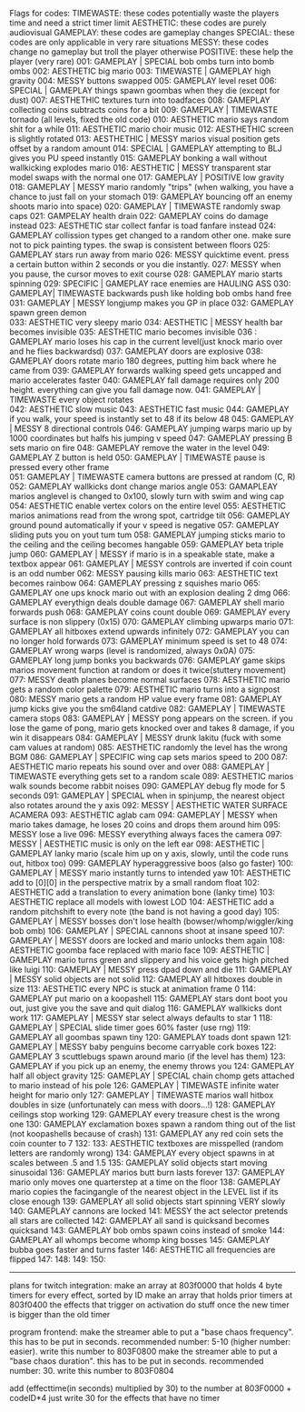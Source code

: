 Flags for codes:
TIMEWASTE: these codes potentially waste the players time and need a strict timer limit
AESTHETIC: these codes are purely audiovisual
GAMEPLAY: these codes are gameplay changes
SPECIAL: these codes are only applicable in very rare situations
MESSY: these codes change no gameplay but troll the player otherwise
POSITIVE: these help the player (very rare)
001: GAMEPLAY | SPECIAL bob ombs turn into bomb ombs
002: AESTHETIC big mario
003: TIMEWASTE | GAMEPLAY high gravity
004: MESSY buttons swapped
005: GAMEPLAY level reset
006: SPECIAL | GAMEPLAY things spawn goombas when they die (except for dust)
007: AESTHETHIC textures turn into toadfaces
008: GAMEPLAY collecting coins subtracts coins for a bit
009: GAMEPLAY | TIMEWASTE tornado (all levels, fixed the old code)
010: AESTHETIC mario says random shit for a while
011: AESTHETIC mario choir music
012: AESTHETHIC screen is slightly rotated
013: AESTHETHIC | MESSY marios visual position gets offset by a random amount
014: SPECIAL | GAMEPLAY attempting to BLJ gives you PU speed instantly
015: GAMEPLAY bonking a wall without wallkicking explodes mario
016: AESTHETIC | MESSY transparent star model swaps with the normal one
017: GAMEPLAY | POSITIVE low gravity
018: GAMEPLAY | MESSY mario randomly "trips" (when walking, you have a chance to just fall on your stomach
019: GAMEPLAY bouncing off an enemy shoots mario into space)
020: GAMEPLAY | TIMEWASTE randomly swap caps
021: GAMPELAY health drain
022: GAMEPLAY coins do damage instead
023: AESTHETIC star collect fanfar is toad fanfare instead
024: GAMEPLAY collission types get changed to a random other one. make sure not to pick painting types. the swap is consistent between floors 
025: GAMEPLAY stars run away from mario 
026: MESSY quicktime event. press a certain button within 2 seconds or you die instantly. 
027: MESSY when you pause, the cursor moves to exit course 
028: GAMEPLAY mario starts spinning 
029: SPECIFIC | GAMEPLAY race enemies are HAULING ASS 
030: GAMEPLAY| TIMEWASTE backwards push like holding bob ombs hand free 
031: GAMEPLAY | MESSY longjump makes you GP in place 
032: GAMEPLAY spawn green demon  
033: AESTHETIC very sleepy mario
034: AESTHETIC | MESSY health bar becomes invisible 
035: AESTHETIC mario becomes invisible 
036 : GAMEPLAY mario loses his cap in the current level(just knock mario over and he flies backwardsd) 
037: GAMEPLAY doors are explosive
038: GAMEPLAY doors rotate mario 180 degrees, putting him back where he came from 
039: GAMEPLAY forwards walking speed gets uncapped and mario accelerates faster 
040: GAMEPLAY fall damage requires only 200 height. everything can give you fall damage now. 
041: GAMEPLAY | TIMEWASTE every object rotates  
042: AESTHETIC slow music
043: AESTHETIC fast music
044: GAMEPLAY if you walk, your speed is instantly set to 48 if its below 48 
045: GAMEPLAY | MESSY 8 directional controls 
046: GAMEPLAY jumping warps mario up by 1000 coordinates but halfs his jumping v speed 
047: GAMEPLAY pressing B sets mario on fire 
048: GAMEPLAY remove the water in the level 
049: GAMEPLAY Z button is held 
050: GAMEPLAY | TIMEWASTE pause is pressed every other frame  
051: GAMEPLAY | TIMEWASTE camera buttons are pressed at random (C, R) 
052: GAMEPLAY wallkicks dont change marios angle 
053: GAMAPLEAY marios anglevel is changed to 0x100, slowly turn with swim and wing cap 
054: AESTHETIC enable vertex colors on the entire level
055: AESTHETIC marios animations read from the wrong spot, cartridge tilt
056: GAMEPLAY ground pound automatically if your v speed is negative
057: GAMEPLAY sliding puts you on yout tum tum
058: GAMEPLAY jumping sticks mario to the ceiling and the ceiling becomes hangable
059: GAMEPLAY beta triple jump
060: GAMEPLAY | MESSY if mario is in a speakable state, make a textbox appear
061: GAMEPLAY | MESSY controls are inverted if coin count is an odd number 
062: MESSY pausing kills mario 
063: AESTHETIC text becomes rainbow 
064: GAMEPLAY pressing z squishes mario
065: GAMEPLAY one ups knock mario out with an explosion dealing 2 dmg
066: GAMEPLAY everythign deals double damage
067: GAMEPLAY shell mario forwards push
068: GAMEPLAY coins count double
069: GAMEPLAY every surface is non slippery (0x15)
070: GAMEPLAY climbing upwarps mario
071: GAMEPLAY all hitboxes extend upwards infinitely
072: GAMEPLAY you can no longer hold forwards
073: GAMEPLAY minimum speed is set to 48 
074: GAMEPLAY wrong warps (level is randomized, always 0x0A) 
075: GAMEPLAY long jump bonks you backwards
076: GAMEPLAY game skips marios movement function at random or does it twice(stuttery movement)
077: MESSY death planes become normal surfaces 
078: AESTHETIC mario gets a random color palette
079: AESTHETIC mario turns into a signpost
080: MESSY mario gets a random HP value every frame
081: GAMEPLAY jump kicks give you the sm64land catdive
082: GAMEPLAY | TIMEWASTE camera stops
083: GAMEPLAY | MESSY pong appears on the screen. if you lose the game of pong, mario gets knocked over and takes 8 damage, if you win it disappears
084: GAMEPLAY | MESSY drunk lakitu (fuck with some cam values at random)
085: AESTHETIC randomly the level has the wrong BGM
086: GAMEPLAY | SPECIFIC wing cap sets marios speed to 200
087: AESTHETIC mario repeats his sound over and over
088: GAMEPLAY | TIMEWASTE everything gets set to a random scale
089: AESTHETIC marios walk sounds become rabbit noises
090: GAMEPLAY debug fly mode for 5 seconds
091: GAMEPLAY | SPECIAL when in spinjump, the nearest object also rotates around the y axis
092: MESSY | AESTHETIC WATER SURFACE ACAMERA
093: AESTHETIC aglab cam
094: GAMEPLAY | MESSY when mario takes damage, he loses 20 coins and drops them around him
095: MESSY lose a live 
096: MESSY everything always faces the camera
097: MESSY | AESTHETIC music is only on the left ear
098: AESTHETIC | GAMEPLAY lanky mario (scale him up on y axis, slowly, until the code runs out, hitbox too)
099: GAMEPLAY hyperaggressive boos (also go faster)
100: GAMEPLAY | MESSY mario instantly turns to intended yaw
101: AESTHETIC add to [0][0] in the perspective matrix by a small random float
102: AESTHETIC add a translation to every animation bone (lanky time)
103: AESTHETIC replace all models with lowest LOD
104: AESTHETIC add a random pitchshift to every note (the band is not having a good day)
105: GAMEPLAY | MESSY bosses don't lose health (bowser/whomp/wiggler/king bob omb)
106: GAMEPLAY | SPECIAL cannons shoot at insane speed
107: GAMEPLAY | MESSY doors are locked and mario unlocks them again
108: AESTHETIC goomba face replaced with mario face
109: AESTHETIC | GAMEPLAY mario turns green and slippery and his voice gets high pitched like luigi
110: GAMEPLAY | MESSY press dpad down and die
111: GAMEPLAY | MESSY solid objects are not solid
112: GAMEPLAY all hitboxes double in size
113: AESTHETIC every NPC is stuck at animation frame 0
114: GAMEPLAY put mario on a koopashell
115: GAMEPLAY stars dont boot you out, just give you the save and quit dialog
116: GAMEPLAY wallkicks dont work
117: GAMEPLAY | MESSY star select always defaults to star 1
118: GAMEPLAY | SPECIAL slide timer goes 60% faster (use rng)
119: GAMEPLAY all goombas spawn tiny
120: GAMEPLAY toads dont spawn
121: GAMEPLAY | MESSY baby penguins become carryable cork boxes
122: GAMEPLAY 3 scuttlebugs spawn around mario (if the level has them)
123: GAMEPLAY if you pick up an enemy, the enemy throws you
124: GAMEPLAY half all object gravity
125: GAMEPLAY | SPECIAL chain chomp gets attached to mario instead of his pole
126: GAMEPLAY | TIMEWASTE infinite water height for mario only
127: GAMEPLAY | TIMEWASTE marios wall hitbox doubles in size (unfortunately can mess with doors...!)
128: GAMEPLAY ceilings stop working
129: GAMEPLAY every treasure chest is the wrong one
130: GAMEPLAY exclamation boxes spawn a random thing out of the list (not koopashells because of crash)
131: GAMEPLAY any red coin sets the coin counter to 7
132: 
133: AESTHETIC textboxes are misspelled (random letters are randomly wrong)
134: GAMEPLAY every object spawns in at scales between .5 and 1.5
135: GAMEPLAY solid objects start moving sinusoidal
136: GAMEPLAY marios butt burn lasts forever
137: GAMEPLAY mario only moves one quarterstep at a time on the floor
138: GAMEPLAY mario copies the facingangle of the nearest object in the LEVEL list if its close enough
139: GAMEPLAY all solid objects start spinning VERY slowly
140: GAMEPLAY cannons are locked
141: MESSY the act selector pretends all stars are collected
142: GAMEPLAY all sand is quicksand becomes quicksand
143: GAMEPLAY bob ombs spawn coins instead of smoke
144: GAMEPLAY all whomps become whomp king bosses
145: GAMEPLAY bubba goes faster and turns faster
146: AESTHETIC all frequencies are flipped
147: 
148: 
149: 
150: 



----------------------------------------
plans for twitch integration:
make an array at 803f0000 that holds 4 byte timers for every effect, sorted by ID
make an array that holds prior timers at 803f0400
the effects that trigger on activation do stuff once the new timer is bigger than the old timer

program frontend:
make the streamer able to put a "base chaos frequency". this has to be put in seconds. recommended number: 5-10 (higher number: easier). write this number to 803F0800
make the streamer able to put a "base chaos duration". this has to be put in seconds. recommended number: 30. write this number to 803F0804

add (effecttime(in seconds) multiplied by 30) to the number at 803F0000 + codeID*4
just write 30 for the effects that have no timer